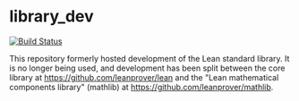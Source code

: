 # library_dev

[![Build Status](https://travis-ci.org/leanprover/library_dev.svg?branch=master)](https://travis-ci.org/leanprover/library_dev)

This repository formerly hosted development of the Lean standard library. It is no longer being used, and development has been split between the core library at https://github.com/leanprover/lean and the "Lean mathematical components library" (mathlib) at https://github.com/leanprover/mathlib.
